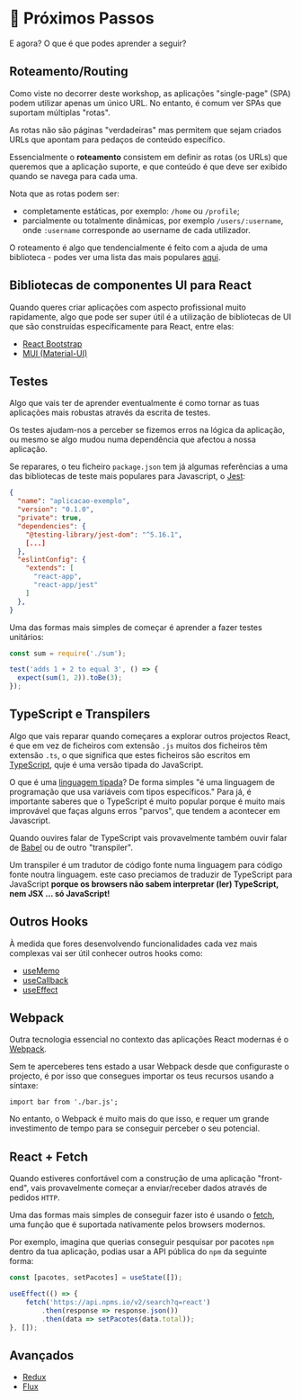 # 🚀 Próximos Passos

E agora? O que é que podes aprender a seguir?

## Roteamento/Routing

Como viste no decorrer deste workshop, as aplicações "single-page" (SPA) podem utilizar apenas um único URL. No entanto, é comum ver SPAs que suportam múltiplas "rotas".

As rotas não são páginas "verdadeiras" mas permitem que sejam criados URLs que apontam para pedaços de conteúdo específico.

Essencialmente o **roteamento** consistem em definir as rotas (os URLs) que queremos que a aplicação suporte, e que conteúdo é que deve ser exibido quando se navega para cada uma.

Nota que as rotas podem ser:
* completamente estáticas, por exemplo: `/home` ou `/profile`;
* parcialmente ou totalmente dinâmicas, por exemplo `/users/:username`, onde `:username` corresponde ao username de cada utilizador.

O roteamento é algo que tendencialmente é feito com a ajuda de uma biblioteca - podes ver uma lista das mais populares [aqui](https://pt-br.reactjs.org/community/routing.html).

## Bibliotecas de componentes UI para React

Quando queres criar aplicações com aspecto profissional muito rapidamente, algo que pode ser super útil é a utilização de bibliotecas de UI que são construídas específicamente para React, entre elas:
* [React Bootstrap](https://react-bootstrap.github.io/) 
* [MUI (Material-UI)](https://mui.com/pt/)

## Testes

Algo que vais ter de aprender eventualmente é como tornar as tuas aplicações mais robustas através da escrita de testes. 

Os testes ajudam-nos a perceber se fizemos erros na lógica da aplicação, ou mesmo se algo mudou numa dependência que afectou a nossa aplicação.

Se reparares, o teu ficheiro `package.json` tem já algumas referências a uma das bibliotecas de teste mais populares para Javascript, o [Jest](https://jestjs.io/):

```json
{
  "name": "aplicacao-exemplo",
  "version": "0.1.0",
  "private": true,
  "dependencies": {
    "@testing-library/jest-dom": "^5.16.1",
    [...]
  },
  "eslintConfig": {
    "extends": [
      "react-app",
      "react-app/jest"
    ]
  },
}
```

Uma das formas mais simples de começar é aprender a fazer testes unitários:

```js
const sum = require('./sum');

test('adds 1 + 2 to equal 3', () => {
  expect(sum(1, 2)).toBe(3);
});
```

## TypeScript e Transpilers

Algo que vais reparar quando começares a explorar outros projectos React, é que em vez de ficheiros com extensão `.js` muitos dos ficheiros têm extensão `.ts`, o que significa que estes ficheiros são escritos em [TypeScript](https://www.typescriptlang.org/), quje é uma versão tipada do JavaScript.

O que é uma [linguagem tipada](https://pt.wikipedia.org/wiki/Linguagem_tipada)? De forma simples "é uma linguagem de programação que usa variáveis com tipos específicos." Para já, é importante saberes que o TypeScript é muito popular porque é muito mais improvável que faças alguns erros "parvos", que tendem a acontecer em Javascript.

Quando ouvires falar de TypeScript vais provavelmente também ouvir falar de [Babel](https://babeljs.io/) ou de outro "transpiler".

Um transpiler é um tradutor de código fonte numa linguagem para código fonte noutra linguagem. este caso preciamos de traduzir de TypeScript para JavaScript **porque os browsers não sabem interpretar (ler) TypeScript, nem JSX ... só JavaScript!**

## Outros Hooks

À medida que fores desenvolvendo funcionalidades cada vez mais complexas vai ser útil conhecer outros hooks como:
- [useMemo](https://reactjs.org/docs/hooks-reference.html#usememo)
- [useCallback](https://reactjs.org/docs/hooks-reference.html#usecallback)
- [useEffect](https://reactjs.org/docs/hooks-reference.html#useeffect)

## Webpack

Outra tecnologia essencial no contexto das aplicações React modernas é o [Webpack](https://webpack.js.org/).

Sem te aperceberes tens estado a usar Webpack desde que configuraste o projecto, é por isso que consegues importar os teus recursos usando a síntaxe:

```
import bar from './bar.js';
```

No entanto, o Webpack é muito mais do que isso, e requer um grande investimento de tempo para se conseguir perceber o seu potencial.

## React + Fetch

Quando estiveres confortável com a construção de uma aplicação "front-end", vais provavelmente começar a enviar/receber dados através de pedidos `HTTP`.

Uma das formas mais simples de conseguir fazer isto é usando o [fetch](https://developer.mozilla.org/pt-BR/docs/Web/API/Fetch_API/Using_Fetch), uma função que é suportada nativamente pelos browsers modernos.

Por exemplo, imagina que querias conseguir pesquisar por pacotes `npm` dentro da tua aplicação, podias usar a API pública do `npm` da seguinte forma:

```javascript
const [pacotes, setPacotes] = useState([]);

useEffect(() => {
    fetch('https://api.npms.io/v2/search?q=react')
        .then(response => response.json())
        .then(data => setPacotes(data.total));
}, []);
```

## Avançados

- [Redux](https://redux.js.org/)
- [Flux](https://facebook.github.io/flux/)
